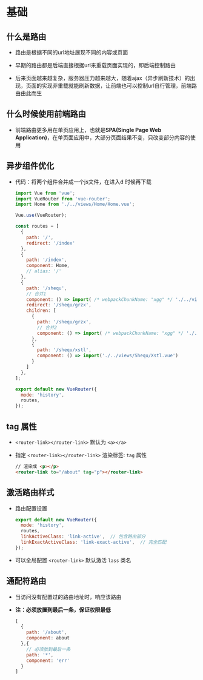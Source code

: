 # 基础

## 什么是路由

+ 路由是根据不同的url地址展现不同的内容或页面

+ 早期的路由都是后端直接根据url来重载页面实现的，即后端控制路由

+ 后来页面越来越复杂，服务器压力越来越大，随着ajax（异步刷新技术）的出现，页面的实现非重载就能刷新数据，让前端也可以控制url自行管理，前端路由由此而生

## 什么时候使用前端路由

+ 前端路由更多用在单页应用上，也就是**SPA(Single Page Web Application)**，在单页面应用中，大部分页面结果不变，只改变部分内容的使用

## 异步组件优化

+ 代码：将两个组件合并成一个js文件，在进入d 时候再下载

    ```js
    import Vue from 'vue';
    import VueRouter from 'vue-router';
    import Home from './../views/Home/Home.vue';

    Vue.use(VueRouter);

    const routes = [
      {
        path: '/',
        redirect: '/index'
      },
      {
        path: '/index',
        component: Home,
        // alias: '/'
      },
      {
        path: '/shequ',
        // 合并1
        component: () => import( /* webpackChunkName: "xgg" */ './../views/Shequ/Shequ.vue'),
        redirect: '/shequ/grzx',
        children: [
          {
            path: '/shequ/grzx',
            // 合并2
            component: () => import( /* webpackChunkName: "xgg" */ './../views/Shequ/Grzx.vue')
          },
          {
            path: '/shequ/xstl',
            component: () => import('./../views/Shequ/Xstl.vue')
          }
        ]
      },
    ];

    export default new VueRouter({
      mode: 'history',
      routes,
    });
    ```

## tag 属性

+ `<router-link></router-link>` 默认为 `<a></a>`

+ 指定 `<router-link></router-link>` 渲染标签: `tag` 属性

    ```html
    // 渲染成 <p></p>
    <router-link to="/about" tag="p"></router-link>
    ```

## 激活路由样式

+ 路由配置设置

    ```js
    export default new VueRouter({
      mode: 'history',
      routes,
      linkActiveClass: 'link-active',  // 包含路由部分
      linkExactActiveClass: 'link-exact-active',  // 完全匹配
    });
    ```

+ 可以全局配置 `<router-link>` 默认激活 `lass` 类名

## 通配符路由

+ 当访问没有配置过的路由地址时，响应该路由

+ **注：必须放置到最后一条，保证权限最低**

    ```js
    [
      {
        path: '/about',
        component: about
      },{
        // 必须放到最后一条
        path: '*',
        component: 'err'
      }
    ]
    ```
